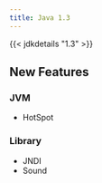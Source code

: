 ```yaml
---
title: Java 1.3
---
```


{{< jdkdetails "1.3" >}}

## New Features

### JVM

* HotSpot

### Library

* JNDI
* Sound